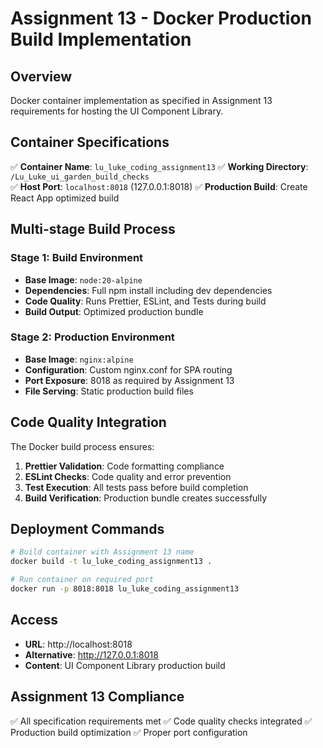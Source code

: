 # Assignment 13 - Docker Production Build Implementation

## Overview
Docker container implementation as specified in Assignment 13 requirements for hosting the UI Component Library.

## Container Specifications
✅ **Container Name**: `lu_luke_coding_assignment13`
✅ **Working Directory**: `/Lu_Luke_ui_garden_build_checks`  
✅ **Host Port**: `localhost:8018` (127.0.0.1:8018)
✅ **Production Build**: Create React App optimized build

## Multi-stage Build Process

### Stage 1: Build Environment
- **Base Image**: `node:20-alpine`
- **Dependencies**: Full npm install including dev dependencies
- **Code Quality**: Runs Prettier, ESLint, and Tests during build
- **Build Output**: Optimized production bundle

### Stage 2: Production Environment  
- **Base Image**: `nginx:alpine`
- **Configuration**: Custom nginx.conf for SPA routing
- **Port Exposure**: 8018 as required by Assignment 13
- **File Serving**: Static production build files

## Code Quality Integration
The Docker build process ensures:
1. **Prettier Validation**: Code formatting compliance
2. **ESLint Checks**: Code quality and error prevention
3. **Test Execution**: All tests pass before build completion
4. **Build Verification**: Production bundle creates successfully

## Deployment Commands
```bash
# Build container with Assignment 13 name
docker build -t lu_luke_coding_assignment13 .

# Run container on required port
docker run -p 8018:8018 lu_luke_coding_assignment13
```

## Access
- **URL**: http://localhost:8018
- **Alternative**: http://127.0.0.1:8018
- **Content**: UI Component Library production build

## Assignment 13 Compliance
✅ All specification requirements met
✅ Code quality checks integrated
✅ Production build optimization
✅ Proper port configuration
